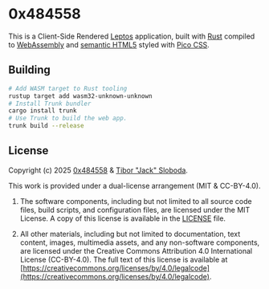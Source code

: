 # 0x484558

This is a Client-Side Rendered [Leptos](https://leptos.dev/) application, built with [Rust](https://www.rust-lang.org/) compiled to [WebAssembly](https://webassembly.org/) and [semantic HTML5](https://web.dev/learn/html/semantic-html/) styled with [Pico CSS](https://picocss.com/).

## Building

```sh
# Add WASM target to Rust tooling
rustup target add wasm32-unknown-unknown
# Install Trunk bundler
cargo install trunk
# Use Trunk to build the web app.
trunk build --release
```

## License

Copyright (c) 2025 [0x484558](https://github.com/0x484558) & [Tibor "Jack" Sloboda](https://github.com/slobodaapl).

This work is provided under a dual-license arrangement (MIT & CC-BY-4.0).

1. The software components, including but not limited to all source code files, build scripts, and configuration files, are licensed under the MIT License. A copy of this license is available in the [LICENSE](LICENSE) file.

2. All other materials, including but not limited to documentation, text content, images, multimedia assets, and any non-software components, are licensed under the Creative Commons Attribution 4.0 International License (CC-BY-4.0). The full text of this license is available at [https://creativecommons.org/licenses/by/4.0/legalcode](https://creativecommons.org/licenses/by/4.0/legalcode).
